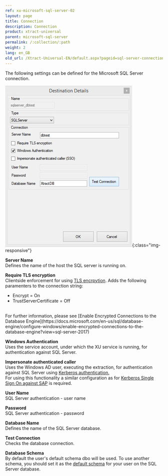 ```yaml
---
ref: xu-microsoft-sql-server-02
layout: page
title: Connection
description: Connection
product: xtract-universal
parent: microsoft-sql-server
permalink: /:collection/:path
weight: 2
lang: en_GB
old_url: /Xtract-Universal-EN/default.aspx?pageid=sql-server-connection
---
```


The following settings can be defined for the Microsoft SQL Server connection. 

![MSSql-Destination-Details](/img/content/MSSql-Destination-Details.jpg){:class="img-responsive"}


**Server Name**<br>
Defines the name of the host the SQL server is running on.

**Require TLS encryption**<br>
Clientside enforcement for using [TLS encrpytion](https://docs.microsoft.com/en-us/azure/sql-database/sql-database-connect-query#tls-considerations-for-sql-database-connectivity). Adds the following paramenters to the connection string:<br>
* Encrypt = On
* TrustServerCertificate = Off
<br>
For further information, please see [Enable Encrypted Connections to the Database Engine](https://docs.microsoft.com/en-us/sql/database-engine/configure-windows/enable-encrypted-connections-to-the-database-engine?view=sql-server-2017)

**Windows Authentication**<br>
Uses the service account, under which the XU service is running, for authentication against SQL Server.

**Impersonate authenticated caller**<br>
Uses the Windows AD user, executing the extraction, for authentication against SQL Server using [Kerberos authentication.](https://blogs.msdn.microsoft.com/sqlupdates/2014/12/05/sql-server-kerberos-and-spn-quick-reference/)
<br>
For using this functionality a similar configuration as for [Kerberos Single Sign On against SAP](../../advanced-techniques/sap-single-sign-on/sso-with-kerberos-snc) is required.


**User Name**<br>
SQL Server authentication - user name 

**Password**<br>
SQL Server authentication - password

**Database Name**<br>
Defines the name of the SQL Server database.
             
**Test Connection**<br>
Checks the database connection. 


**Database Schema**<br> 
By default the user's default schema dbo will be used. 
To use another schema, you should set it as the [default schema](https://docs.microsoft.com/en-us/sql/t-sql/statements/alter-user-transact-sql?view=sql-server-2017) for your user on the SQL Server database. 